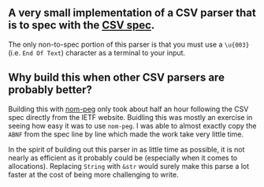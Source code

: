 ## A very small implementation of a CSV parser that is to spec with the [CSV spec](https://www.ietf.org/rfc/rfc4180.txt).

The only non-to-spec portion of this parser is that you must use a `\u{003}` (i.e. `End Of Text`) character as a terminal to your input.

## Why build this when other CSV parsers are probably better? 

Building this with [nom-peg](https://github.com/rust-bakery/nom-peg) only took about half an hour following the CSV spec directly from the IETF website. Buidling this was mostly an exercise in seeing how easy it was to use `nom-peg`. I was able to almost exactly copy the `ABNF` from the spec line by line which made the work take very little time. 

In the spirit of building out this parser in as little time as possible, it is not nearly as efficient as it probably could be (especially when it comes to allocations). Replacing `String` with `&str` would surely make this parse a lot faster at the cost of being more challenging to write. 
